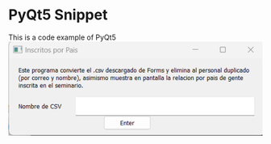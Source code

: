 # PyQt5 Snippet
This is a code example of PyQt5  
<img src="/img/PyQt5-GUI.png" style="max-width: 100%;">
